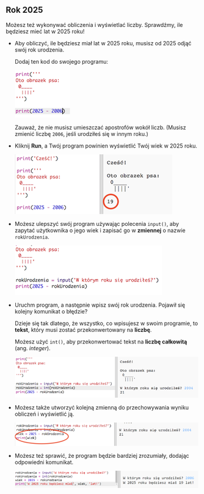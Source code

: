 ## Rok 2025

Możesz też wykonywać obliczenia i wyświetlać liczby. Sprawdźmy, ile będziesz mieć lat w 2025 roku!

+ Aby obliczyć, ile będziesz miał lat w 2025 roku, musisz od 2025 odjąć swój rok urodzenia.
    
    Dodaj ten kod do swojego programu:
    
    ![screenshot](images/me-calc.png)
    
    Zauważ, że nie musisz umieszczać apostrofów wokół liczb. (Musisz zmienić liczbę `2006`, jeśli urodziłeś się w innym roku.)

+ Kliknij **Run**, a Twój program powinien wyświetlić Twój wiek w 2025 roku.
    
    ![screenshot](images/me-calc-run.png)

+ Możesz ulepszyć swój program używając polecenia `input()`, aby zapytać użytkownika o jego wiek i zapisać go w **zmiennej** o nazwie `rokUrodzenia`.
    
    ![screenshot](images/me-input.png)

+ Uruchm program, a następnie wpisz swój rok urodzenia. Pojawił się kolejny komunikat o błędzie?
    
    Dzieje się tak dlatego, że wszystko, co wpisujesz w swoim programie, to **tekst**, który musi zostać przekonwertowany na **liczbę**.
    
    Możesz użyć `int()`, aby przekonwertować tekst na **liczbę całkowitą** (ang. *integer*). 
    
    ![screenshot](images/me-input-test.png)

+ Możesz także utworzyć kolejną zmienną do przechowywania wyniku obliczeń i wyświetlić ją.
    
    ![screenshot](images/me-result-variable.png)

+ Możesz też sprawić, że program będzie bardziej zrozumiały, dodając odpowiedni komunikat.
    
    ![screenshot](images/me-message.png)
